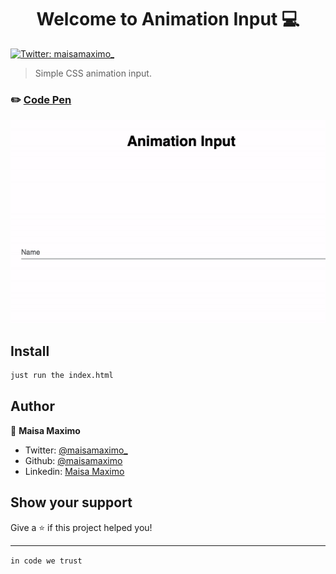 <h1 align="center">Welcome to Animation Input 💻</h1>
<p>
  <a href="https://twitter.com/maisamaximo_" target="_blank">
    <img alt="Twitter: maisamaximo_" src="https://img.shields.io/twitter/follow/maisamaximo_.svg?style=social" />
  </a>
</p>

> Simple CSS animation input.

### ✏️️ [Code Pen](https://codepen.io/maisamaximo/pen/eYYNQzK)

![](animation_input.gif)


## Install

```sh
just run the index.html
```

## Author

💁 **Maisa Maximo**

* Twitter: [@maisamaximo_](https://twitter.com/maisamaximo_)
* Github: [@maisamaximo](https://github.com/maisamaximo)
* Linkedin: [Maisa Maximo](https://www.linkedin.com/in/maisa-maximo-ferreira/)

## Show your support

Give a ⭐️ if this project helped you!

***
```in code we trust```